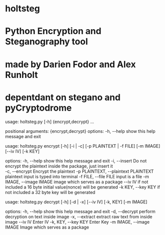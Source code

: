 # holtsteg
# Python Encryption and Steganography tool
# made by Darien Fodor and Alex Runholt
# depentdant on stegano and pyCryptodrome

usage: holtsteg.py [-h] {encrypt,decrypt} ...

positional arguments:
  {encrypt,decrypt}
options:
  -h, --help            show this help message and exit


usage: holtsteg.py encrypt [-h] [-i | -c] [-p PLAINTEXT | -f FILE] [-m IMAGE] [--iv IV]
                           [-k KEY]

options:
  -h, --help            show this help message and exit
  -i, --insert          Do not encrypt the plaintext inside the package, just insert it    
  -c, --encrypt         Encrypt the plaintext
  -p PLAINTEXT, --plaintext PLAINTEXT
                        plaintext input is typed into terminal
  -f FILE, --file FILE  input is a file
  -m IMAGE, --image IMAGE
                        image which serves as a package
  --iv IV               if not included a 16 byte initial value(nonce) will be generated
  -k KEY, --key KEY     if not included a 32 byte key will be generated

usage: holtsteg.py decrypt [-h] [-d | -x] [--iv IV] [-k, KEY] [-m IMAGE]

options:
  -h, --help            show this help message and exit
  -d, --decrypt         perform decryption on text inside image
  -x, --extract         extract raw text from inside image
  --iv IV               Enter IV
  -k, KEY, --key KEY    Enter Key
  -m IMAGE, --image IMAGE
                        Image which serves as a package
